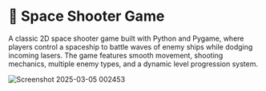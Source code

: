 # 🚀 Space Shooter Game

A classic 2D space shooter game built with Python and Pygame, where players control a spaceship to battle waves of enemy ships while dodging incoming lasers. The game features smooth movement, shooting mechanics, multiple enemy types, and a dynamic level progression system.



![Screenshot 2025-03-05 002453](https://github.com/user-attachments/assets/aaad4a80-7502-4ef6-85fc-6acb0ddcfa5c)
